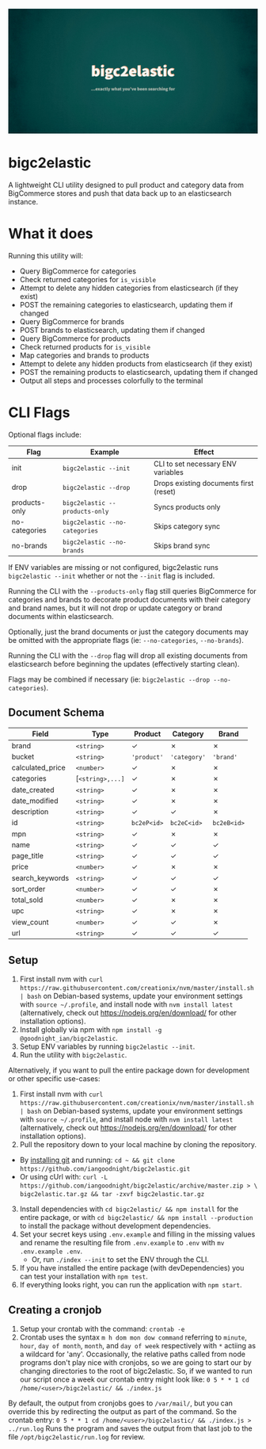 ![bigc2elastic](/assets/bigc2elastic.png)

# bigc2elastic

A lightweight CLI utility designed to pull product and category data from
BigCommerce stores and push that data back up to an elasticsearch instance.

# What it does

Running this utility will:

- Query BigCommerce for categories
- Check returned categories for `is_visible`
- Attempt to delete any hidden categories from elasticsearch (if they exist)
- POST the remaining categories to elasticsearch, updating them if changed
- Query BigCommerce for brands
- POST brands to elasticsearch, updating them if changed
- Query BigCommerce for products
- Check returned products for `is_visible`
- Map categories and brands to products
- Attempt to delete any hidden products from elasticsearch (if they exist)
- POST the remaining products to elasticsearch, updating them if changed
- Output all steps and processes colorfully to the terminal

# CLI Flags

Optional flags include:

| Flag | Example | Effect |
| ---- | ------- | ------ |
| init | `bigc2elastic --init` | CLI to set necessary ENV variables |
| drop | `bigc2elastic --drop` | Drops existing documents first (reset) |
| products-only | `bigc2elastic --products-only` | Syncs products only |
| no-categories | `bigc2elastic --no-categories` | Skips category sync |
| no-brands | `bigc2elastic --no-brands` | Skips brand sync |

If ENV variables are missing or not configured, bigc2elastic runs `bigc2elastic
--init` whether or not the `--init` flag is included.

Running the CLI with the `--products-only` flag still queries BigCommerce for
categories and brands to decorate product documents with their category and
brand names, but it will not drop or update category or brand documents within
elasticsearch.

Optionally, just the brand documents or just the category documents may be
omitted with the appropriate flags (ie: `--no-categories`, `--no-brands`).

Running the CLI with the `--drop` flag will drop all existing documents from
elasticsearch before beginning the updates (effectively starting clean).

Flags may be combined if necessary (ie: `bigc2elastic --drop
--no-categories`).

## Document Schema

| Field | Type | Product | Category | Brand |
| ----- | ---- | ------- | -------- | ----- |
| brand | `<string>` | ✓ | ✗ | ✗ |
| bucket | `<string>` | `'product'` | `'category'` | `'brand'` |
| calculated_price | `<number>` | ✓ | ✗ | ✗ |
| categories | [`<string>,...]` | ✓ | ✗ | ✗ |
| date_created | `<string>` | ✓ | ✗ | ✗ |
| date_modified | `<string>` | ✓ | ✗ | ✗ |
| description | `<string>` | ✓ | ✓ | ✗ |
| id | `<string>` | `bc2eP<id>` | `bc2eC<id>` | `bc2eB<id>` |
| mpn | `<string>` | ✓ | ✗ | ✗ |
| name | `<string>` | ✓ | ✓ | ✓ |
| page_title | `<string>` | ✓ | ✓ | ✓ |
| price | `<number>` | ✓ | ✗ | ✗ |
| search_keywords | `<string>` | ✓ | ✓ | ✓ |
| sort_order | `<number>` | ✓ | ✓ | ✗ |
| total_sold | `<number>` | ✓ | ✗ | ✗ |
| upc | `<string>` | ✓ | ✗ | ✗ |
| view_count | `<number>` | ✓ | ✓ | ✗ |
| url | `<string>` | ✓ | ✓ | ✓ |

## Setup

1. First install nvm with `curl
   https://raw.githubusercontent.com/creationix/nvm/master/install.sh | bash`
   on Debian-based systems, update your environment settings with `source
   ~/.profile`, and install node with `nvm install latest` (alternatively,
   check out https://nodejs.org/en/download/ for other installation options).
2. Install globally via npm with `npm install -g @goodnight_ian/bigc2elastic`.
3. Setup ENV variables by running `bigc2elastic --init`.
4. Run the utility with `bigc2elastic`.

Alternatively, if you want to pull the entire package down for development or
other specific use-cases:

1. First install nvm with `curl
   https://raw.githubusercontent.com/creationix/nvm/master/install.sh | bash`
   on Debian-based systems, update your environment settings with `source
   ~/.profile`, and install node with `nvm install latest` (alternatively,
   check out https://nodejs.org/en/download/ for other installation options).
2. Pull the repository down to your local machine by cloning the repository.
  - By [installing git](https://github.com/git-guides/install-git) and running:
    `cd ~ && git clone https://github.com/iangoodnight/bigc2elastic.git`
  - Or using cUrl with:
    `curl -L https://github.com/iangoodnight/bigc2elastic/archive/master.zip > \
    bigc2elastic.tar.gz && tar -zxvf bigc2elastic.tar.gz`
3. Install dependencies with `cd bigc2elastic/ && npm install` for the entire
   package, or with `cd bigc2elastic/ && npm install --production` to install
   the package without development dependencies.
4. Set your secret keys using `.env.example` and filling in the missing values
   and rename the resulting file from `.env.example` to `.env` with `mv
   .env.example .env`.
   - Or, run `./index --init` to set the ENV through the CLI.
5. If you have installed the entire package (with devDependencies) you can test
   your installation with `npm test`.
6. If everything looks right, you can run the application with `npm start`.


## Creating a cronjob

1. Setup your crontab with the command:
  `crontab -e`
2. Crontab uses the syntax `m h dom mon dow command` referring to `minute`,
   `hour`, `day of month`, `month`, and `day of week` respectively with `*`
   actiing as a wildcard for 'any'.  Occasionally, the relative paths called
   from node programs don't play nice with cronjobs, so we are going to start
   our <command> by changing directories to the root of bigc2elastic.  So, if we
   wanted to run our script once a week our crontab entry might look like:
   `0 5 * * 1 cd /home/<user>/bigc2elastic/ && ./index.js`

By default, the output from cronjobs goes to `/var/mail/`, but
you can override this by redirecting the output as part of the command. So the
crontab entry:
`0 5 * * 1 cd /home/<user>/bigc2elastic/ && ./index.js > ../run.log`
Runs the program and saves the output from that last job to the file
`/opt/bigc2elastic/run.log` for review.
